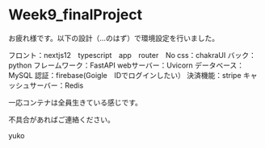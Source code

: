 # Week9_finalProject

お疲れ様です。以下の設計（…のはず）で環境設定を行いました。

フロント：nextjs12　typescript　app　router　No
css：chakraUI
バック：python
フレームワーク：FastAPI
webサーバー：Uvicorn
データベース：MySQL
認証：firebase(Goigle　IDでログインしたい）
決済機能：stripe
キャッシュサーバー：Redis

一応コンテナは全員生きている感じです。

不具合があればご連絡ください。

yuko
